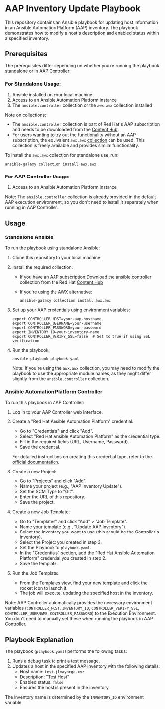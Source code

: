 # AAP Inventory Update Playbook

This repository contains an Ansible playbook for updating host information in an Ansible Automation Platform (AAP) inventory. The playbook demonstrates how to modify a host's description and enabled status within a specified inventory.

## Prerequisites

The prerequisites differ depending on whether you're running the playbook standalone or in AAP Controller:

### For Standalone Usage:
1. Ansible installed on your local machine
2. Access to an Ansible Automation Platform instance
3. The `ansible.controller` collection or the `awx.awx` collection installed

Note on collections:
- The `ansible.controller` collection is part of Red Hat's AAP subscription and needs to be downloaded from the [Content Hub](https://console.redhat.com/ansible/automation-hub/repo/published/ansible/controller/).
- For users wanting to try out the functionality without an AAP subscription, the equivalent `awx.awx` [collection](https://docs.ansible.com/ansible/latest/collections/awx/awx/index.html) can be used. This collection is freely available and provides similar functionality.

To install the `awx.awx` collection for standalone use, run:

```
ansible-galaxy collection install awx.awx
```

### For AAP Controller Usage:
1. Access to an Ansible Automation Platform instance

Note: The `ansible.controller` collection is already provided in the default AAP execution environment, so you don't need to install it separately when running in AAP Controller.

## Usage

### Standalone Ansible

To run the playbook using standalone Ansible:

1. Clone this repository to your local machine:

2. Install the required collection:
   
   - If you have an AAP subscription:Download the ansible.controller collection from the Red Hat [Content Hub](https://console.redhat.com/ansible/automation-hub/repo/published/ansible/controller/)

   - If you're using the AWX alternative:
        ```
        ansible-galaxy collection install awx.awx
        ```

3. Set up your AAP credentials using environment variables:

   ```
   export CONTROLLER_HOST=your-aap-hostname
   export CONTROLLER_USERNAME=your-username
   export CONTROLLER_PASSWORD=your-password
   export INVENTORY_ID=your-inventory-name
   export CONTROLLER_VERIFY_SSL=false  # Set to true if using SSL verification
   ```

4. Run the playbook:

   ```
   ansible-playbook playbook.yaml
   ```

   Note: If you're using the `awx.awx` collection, you may need to modify the playbook to use the appropriate module names, as they might differ slightly from the `ansible.controller` collection.

### Ansible Automation Platform Controller

To run this playbook in AAP Controller:

1. Log in to your AAP Controller web interface.

2. Create a "Red Hat Ansible Automation Platform" credential:
   - Go to "Credentials" and click "Add".
   - Select "Red Hat Ansible Automation Platform" as the credential type.
   - Fill in the required fields (URL, Username, Password).
   - Save the credential.

   For detailed instructions on creating this credential type, refer to the [official documentation](https://docs.ansible.com/automation-controller/4.0.0/html/userguide/credentials.html#red-hat-ansible-automation-platform).

3. Create a new Project:
   - Go to "Projects" and click "Add".
   - Name your project (e.g., "AAP Inventory Update").
   - Set the SCM Type to "Git".
   - Enter the URL of this repository.
   - Save the project.

4. Create a new Job Template:
   - Go to "Templates" and click "Add" > "Job Template".
   - Name your template (e.g., "Update AAP Inventory").
   - Select the Inventory you want to use (this should be the Controller's inventory).
   - Select the Project you created in step 3.
   - Set the Playbook to `playbook.yaml`.
   - In the "Credentials" section, add the "Red Hat Ansible Automation Platform" credential you created in step 2.
   - Save the template.

5. Run the Job Template:
   - From the Templates view, find your new template and click the rocket icon to launch it.
   - The job will execute, updating the specified host in the inventory.

Note: AAP Controller automatically provides the necessary environment variables (`CONTROLLER_HOST`, `INVENTORY_ID`, `CONTROLLER_VERIFY_SSL`, `CONTROLLER_USERNAME`, `CONTROLLER_PASSWORD`) to the Execution Environment. You don't need to manually set these when running the playbook in AAP Controller.

## Playbook Explanation

The playbook (`playbook.yaml`) performs the following tasks:

1. Runs a debug task to print a test message.
2. Updates a host in the specified AAP inventory with the following details:
   - Host name: `test.jlmayorga.xyz`
   - Description: "Test Host"
   - Enabled status: `false`
   - Ensures the host is present in the inventory

The inventory name is determined by the `INVENTORY_ID` environment variable.